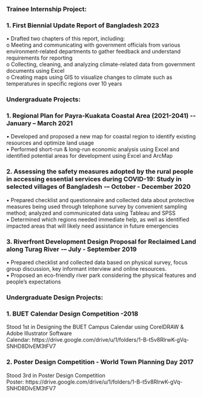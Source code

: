 <h3> Trainee Internship Project: </h3>
<h3> 1. First Biennial Update Report of Bangladesh 2023 </h3>
•	Drafted two chapters of this report, including: </br>
    o	Meeting and communicating with government officials from various environment-related departments to gather feedback and understand requirements for reporting </br>
    o	Collecting, cleaning, and analyzing climate-related data from government documents using Excel </br>
    o	Creating maps using GIS to visualize changes to climate such as temperatures in specific regions over 10 years </br>


<h3> Undergraduate Projects: </h3>
<h3> 1. Regional Plan for Payra-Kuakata Coastal Area (2021-2041)	     --January – March 2021 </h3> 
•	Developed and proposed a new map for coastal region to identify existing resources and optimize land usage </br>
•	Performed short-run & long-run economic analysis using Excel and identified potential areas for development using Excel and ArcMap </br>

<h3> 2. Assessing the safety measures adopted by the rural people in accessing essential services during COVID-19: Study in selected villages of Bangladesh         -– October - December 2020 </h3> 
•	Prepared checklist and questionnaire and collected data about protective measures being used through telephone survey by convenient sampling method; analyzed and communicated data using Tableau and SPSS  </br>
•	Determined which regions needed immediate help, as well as identified impacted areas that will likely need assistance in future emergencies </br>

<h3> 3. Riverfront Development Design Proposal for Reclaimed Land along Turag River       -– July - September 2019 </h3>
•	Prepared checklist and collected data based on physical survey, focus group discussion, key informant interview and online resources. </br>
•	Proposed an eco-friendly river park considering the physical features and people’s expectations </br>


<h3> Undergraduate Design Projects: </h3>
<h3> 1. BUET Calendar Design Competition -2018 </h3>
Stood 1st in Designing the BUET Campus Calendar using CorelDRAW & Adobe Illustrator Software </br>
Calendar: https://drive.google.com/drive/u/1/folders/1-B-t5v8RlrwK-gVq-SNHD8DlvEM3tFV7 </br>

<h3> 2. Poster Design Competition - World Town Planning Day 2017 </h3>
Stood 3rd in Poster Design Competition </br>
Poster: https://drive.google.com/drive/u/1/folders/1-B-t5v8RlrwK-gVq-SNHD8DlvEM3tFV7 </br>
